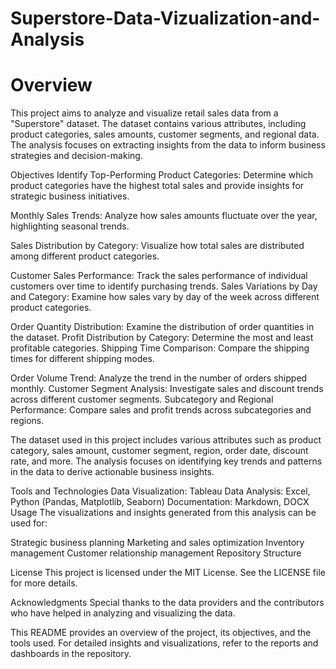 # Superstore-Data-Vizualization-and-Analysis

# Overview

This project aims to analyze and visualize retail sales data from a "Superstore" dataset. The dataset contains various attributes, including product categories, sales amounts, customer segments, and regional data. The analysis focuses on extracting insights from the data to inform business strategies and decision-making.

Objectives
Identify Top-Performing Product Categories: Determine which product categories have the highest total sales and provide insights for strategic business initiatives.

Monthly Sales Trends: Analyze how sales amounts fluctuate over the year, highlighting seasonal trends.

Sales Distribution by Category: Visualize how total sales are distributed among different product categories.

Customer Sales Performance: Track the sales performance of individual customers over time to identify purchasing trends.
Sales Variations by Day and Category: Examine how sales vary by day of the week across different product categories.

Order Quantity Distribution: Examine the distribution of order quantities in the dataset.
Profit Distribution by Category: Determine the most and least profitable categories.
Shipping Time Comparison: Compare the shipping times for different shipping modes.

Order Volume Trend: Analyze the trend in the number of orders shipped monthly.
Customer Segment Analysis: Investigate sales and discount trends across different customer segments.
Subcategory and Regional Performance: Compare sales and profit trends across subcategories and regions.


The dataset used in this project includes various attributes such as product category, sales amount, customer segment, region, order date, discount rate, and more. The analysis focuses on identifying key trends and patterns in the data to derive actionable business insights.

Tools and Technologies
Data Visualization: Tableau
Data Analysis: Excel, Python (Pandas, Matplotlib, Seaborn)
Documentation: Markdown, DOCX
Usage
The visualizations and insights generated from this analysis can be used for:

Strategic business planning
Marketing and sales optimization
Inventory management
Customer relationship management
Repository Structure


License
This project is licensed under the MIT License. See the LICENSE file for more details.

Acknowledgments
Special thanks to the data providers and the contributors who have helped in analyzing and visualizing the data.

This README provides an overview of the project, its objectives, and the tools used. For detailed insights and visualizations, refer to the reports and dashboards in the repository.
